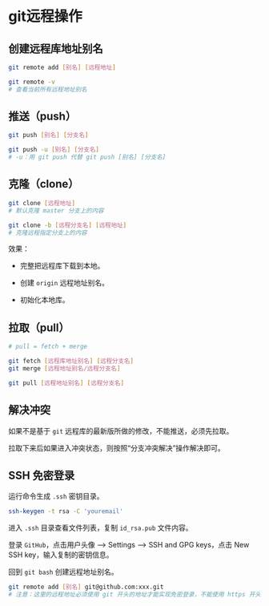 # git远程操作

## 创建远程库地址别名

```bash
git remote add [别名] [远程地址]

git remote -v
# 查看当前所有远程地址别名
```

## 推送（push）

```bash
git push [别名] [分支名]

git push -u [别名] [分支名]
# -u：用 git push 代替 git push [别名] [分支名]
```

## 克隆（clone）

```bash
git clone [远程地址]
# 默认克隆 master 分支上的内容

git clone -b [远程分支名] [远程地址]
# 克隆远程指定分支上的内容
```

效果：

- 完整把远程库下载到本地。

- 创建 `origin` 远程地址别名。

- 初始化本地库。

## 拉取（pull）

```bash
# pull = fetch + merge

git fetch [远程库地址别名] [远程分支名]
git merge [远程地址别名/远程分支名]

git pull [远程地址别名] [远程分支名]
```

## 解决冲突

如果不是基于 `git` 远程库的最新版所做的修改，不能推送，必须先拉取。

拉取下来后如果进入冲突状态，则按照“分支冲突解决”操作解决即可。

## SSH 免密登录

运行命令生成 `.ssh` 密钥目录。

```bash
ssh-keygen -t rsa -C 'youremail'
```

进入 `.ssh` 目录查看文件列表，复制 `id_rsa.pub` 文件内容。

登录 `GitHub`，点击用户头像 --> Settings --> SSH and GPG keys，点击 New SSH key，输入复制的密钥信息。

回到 `git bash` 创建远程地址别名。

```bash
git remote add [别名] git@github.com:xxx.git
# 注意：这里的远程地址必须使用 git 开头的地址才能实现免密登录，不能使用 https 开头的地址
```
